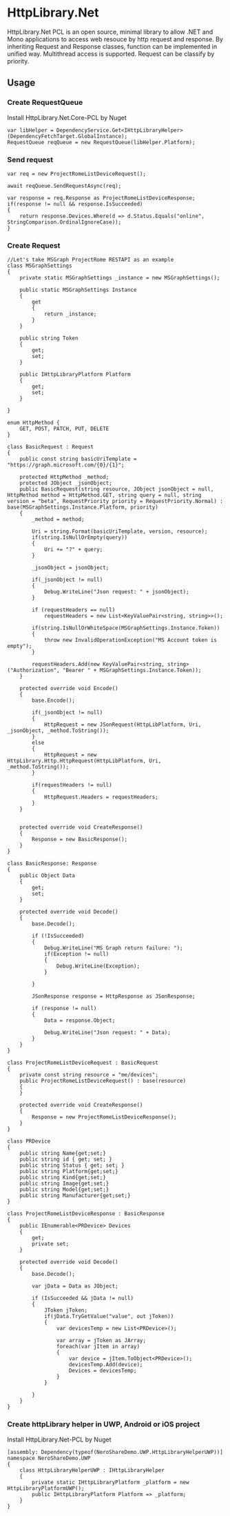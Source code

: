 # HttpLibrary.Net
HttpLibrary.Net PCL is an open source, minimal library to allow .NET and Mono applications to access web resouce by http request and response.
By inheriting Request and Response classes, function can be implemented in unified way. Multithread access is supported. Request can be classify by priority.

## Usage
### Create RequestQueue
Install HttpLibrary.Net.Core-PCL by Nuget
	
	var libHelper = DependencyService.Get<IHttpLibraryHelper>(DependencyFetchTarget.GlobalInstance);
	RequestQueue reqQueue = new RequestQueue(libHelper.Platform);

### Send request

	var req = new ProjectRomeListDeviceRequest();

	await reqQueue.SendRequestAsync(req);

	var response = req.Response as ProjectRomeListDeviceResponse;
	if(response != null && response.IsSucceeded)
	{
		return response.Devices.Where(d => d.Status.Equals("online", StringComparison.OrdinalIgnoreCase));
	}	
		
### Create Request
	
	//Let's take MSGraph ProjectRome RESTAPI as an example
	class MSGraphSettings
    {
        private static MSGraphSettings _instance = new MSGraphSettings();

        public static MSGraphSettings Instance
        {
            get
            {
                return _instance;
            }
        }

        public string Token
        {
            get;
            set;
        }

        public IHttpLibraryPlatform Platform
        {
            get;
            set;
        }

    }
	
	enum HttpMethod {
        GET, POST, PATCH, PUT, DELETE
    }

    class BasicRequest : Request
    {
        public const string basicUriTemplate = "https://graph.microsoft.com/{0}/{1}";

        protected HttpMethod _method;
        protected JObject _jsonObject;
        public BasicRequest(string resource, JObject jsonObject = null, HttpMethod method = HttpMethod.GET, string query = null, string version = "beta", RequestPriority priority = RequestPriority.Normal) : base(MSGraphSettings.Instance.Platform, priority)
        {
            _method = method;

            Uri = string.Format(basicUriTemplate, version, resource);
            if(string.IsNullOrEmpty(query))
            {
                Uri += "?" + query;
            }

            _jsonObject = jsonObject;

            if(_jsonObject != null)
            {
                Debug.WriteLine("Json request: " + jsonObject);
            }

            if (requestHeaders == null)
                requestHeaders = new List<KeyValuePair<string, string>>();

            if(string.IsNullOrWhiteSpace(MSGraphSettings.Instance.Token))
            {
                throw new InvalidOperationException("MS Account token is empty");
            }

            requestHeaders.Add(new KeyValuePair<string, string>("Authorization", "Bearer " + MSGraphSettings.Instance.Token));
        }

        protected override void Encode()
        {
            base.Encode();

            if(_jsonObject != null)
            {
                HttpRequest = new JSonRequest(HttpLibPlatform, Uri, _jsonObject, _method.ToString());
            }
            else
            {
                HttpRequest = new HttpLibrary.Http.HttpRequest(HttpLibPlatform, Uri, _method.ToString());
            }

            if(requestHeaders != null)
            {
                HttpRequest.Headers = requestHeaders;
            }
        }


        protected override void CreateResponse()
        {
            Response = new BasicResponse();
        }
    }

    class BasicResponse: Response
    {
        public Object Data
        {
            get;
            set;
        }

        protected override void Decode()
        {
            base.Decode();

            if (!IsSucceeded)
            {
                Debug.WriteLine("MS Graph return failure: ");
                if(Exception != null)
                {
                    Debug.WriteLine(Exception);
                }

            }

            JSonResponse response = HttpResponse as JSonResponse;

            if (response != null)
            {
                Data = response.Object;

                Debug.WriteLine("Json request: " + Data);
            }
        }
    }
	
	class ProjectRomeListDeviceRequest : BasicRequest
    {
        private const string resource = "me/devices";
        public ProjectRomeListDeviceRequest() : base(resource)
        {
        }

        protected override void CreateResponse()
        {
            Response = new ProjectRomeListDeviceResponse();
        }
    }

    class PRDevice
    {
        public string Name{get;set;}
        public string id { get; set; }
        public string Status { get; set; }
        public string Platform{get;set;}
        public string Kind{get;set;}
        public string Image{get;set;}
        public string Model{get;set;}
        public string Manufacturer{get;set;}
    }

    class ProjectRomeListDeviceResponse : BasicResponse
    {
        public IEnumerable<PRDevice> Devices
        {
            get;
            private set;
        }
        
        protected override void Decode()
        {
            base.Decode();

            var jData = Data as JObject;

            if (IsSucceeded && jData != null)
            {
                JToken jToken;
                if(jData.TryGetValue("value", out jToken))
                {
                    var devicesTemp = new List<PRDevice>();

                    var array = jToken as JArray;
                    foreach(var jItem in array)
                    {
                        var device = jItem.ToObject<PRDevice>();
                        devicesTemp.Add(device);
                        Devices = devicesTemp;
                    }
                }
                
            }
        }
    }
	
### Create httpLibrary helper in UWP, Android or iOS project
Install HttpLibrary.Net-PCL by Nuget
	
	[assembly: Dependency(typeof(NeroShareDemo.UWP.HttpLibraryHelperUWP))]
	namespace NeroShareDemo.UWP
	{
		class HttpLibraryHelperUWP : IHttpLibraryHelper
		{
			private static IHttpLibraryPlatform _platform = new HttpLibraryPlatformUWP();
			public IHttpLibraryPlatform Platform => _platform;
		}
	}

